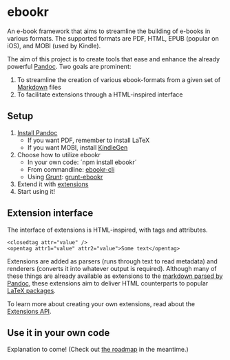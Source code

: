 # ebookr

An e-book framework that aims to streamline the building of e-books in various formats. The supported formats are PDF, HTML, EPUB (popular on iOS), and MOBI (used by Kindle).

The aim of this project is to create tools that ease and enhance the already powerful [Pandoc](http://johnmacfarlane.net/pandoc/). Two goals are prominent:

1. To streamline the creation of various ebook-formats from a given set of [Markdown](http://daringfireball.net/projects/markdown/) files
2. To facilitate extensions through a HTML-inspired interface

## Setup

1. [Install Pandoc](http://johnmacfarlane.net/pandoc/installing.html)
    * If you want PDF, remember to install LaTeX
    * If you want MOBI, install [KindleGen](http://www.amazon.com/gp/feature.html?docId=1000765211)
2. Choose how to utilize ebookr
    * In your own code: ´npm install ebookr´
    * From commandline: [ebookr-cli](https://github.com/ebookr/ebookr-cli)
    * Using [Grunt](http://gruntjs.com/): [grunt-ebookr](https://github.com/ebookr/grunt-ebookr)
3. Extend it with [extensions](https://github.com/ebookr/ebookr/wiki/Available_extensions)
4. Start using it!

## Extension interface

The interface of extensions is HTML-inspired, with tags and attributes.

    <closedtag attr="value" />
    <opentag attr1="value" attr2="value">Some text</opentag>

Extensions are added as parsers (runs through text to read metadata) and renderers (converts it into whatever output is required). Although many of these things are already available as extensions to the [markdown parsed by Pandoc](http://johnmacfarlane.net/pandoc/README.html#pandocs-markdown), these extensions aim to deliver HTML counterparts to popular [LaTeX packages](http://en.wikibooks.org/wiki/LaTeX/Package_Reference).

To learn more about creating your own extensions, read about the [Extensions API](https://github.com/ebookr/ebookr/wiki/Extensions-API).

## Use it in your own code

Explanation to come! (Check out [the roadmap](https://github.com/ebookr/ebookr/wiki/Roadmap) in the meantime.)